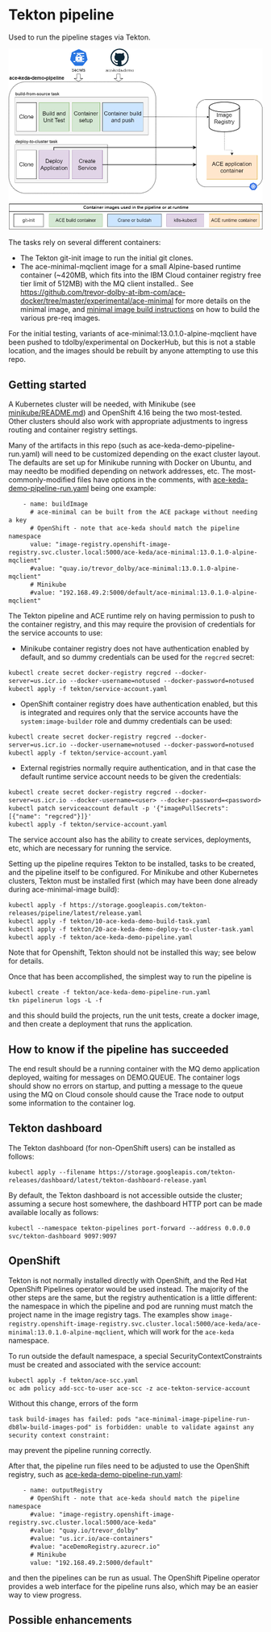 # Tekton pipeline

Used to run the pipeline stages via Tekton. 

![Pipeline overview](/demo-infrastructure/images/tekton-pipeline.png)

The tasks rely on several different containers:

- The Tekton git-init image to run the initial git clones.
- The ace-minimal-mqclient image for a small Alpine-based runtime container (~420MB, which fits into
the IBM Cloud container registry free tier limit of 512MB) with the MQ client installed..  See 
https://github.com/trevor-dolby-at-ibm-com/ace-docker/tree/master/experimental/ace-minimal for more 
details on the minimal image, and [minimal image build instructions](minimal-image-build/README.md)
on how to build the various pre-req images.

For the initial testing, variants of ace-minimal:13.0.1.0-alpine-mqclient have been pushed to tdolby/experimental 
on DockerHub, but this is not a stable location, and the images should be rebuilt by anyone attempting 
to use this repo.

## Getting started

A Kubernetes cluster will be needed, with Minikube (see [minikube/README.md](/tekton/minikube/README.md)) and
OpenShift 4.16 being the two most-tested. Other clusters should also work with appropriate adjustments to
ingress routing and container registry settings. 

Many of the artifacts in this repo (such as ace-keda-demo-pipeline-run.yaml) will need to be customized 
depending on the exact cluster layout. The defaults are set up for Minikube running with Docker on Ubuntu, 
and may needto be modified depending on network addresses, etc. The most-commonly-modified files have 
options in the comments, with [ace-keda-demo-pipeline-run.yaml](ace-keda-demo-pipeline-run.yaml) being 
one example:
```
    - name: buildImage
      # ace-minimal can be built from the ACE package without needing a key
      # OpenShift - note that ace-keda should match the pipeline namespace
      value: "image-registry.openshift-image-registry.svc.cluster.local:5000/ace-keda/ace-minimal:13.0.1.0-alpine-mqclient"
      #value: "quay.io/trevor_dolby/ace-minimal:13.0.1.0-alpine-mqclient"
      # Minikube
      #value: "192.168.49.2:5000/default/ace-minimal:13.0.1.0-alpine-mqclient"
```

The Tekton pipeline and ACE runtime rely on having permission to push to the container registry,
and this may require the provision of credentials for the service accounts to use:
- Minikube container registry does not have authentication enabled by default, and so dummy
credentials can be used for the `regcred` secret:
```
kubectl create secret docker-registry regcred --docker-server=us.icr.io --docker-username=notused --docker-password=notused
kubectl apply -f tekton/service-account.yaml
```
- OpenShift container registry does have authentication enabled, but this is integrated and requires
only that the service accounts have the `system:image-builder` role and dummy credentials can be used:
```
kubectl create secret docker-registry regcred --docker-server=us.icr.io --docker-username=notused --docker-password=notused
kubectl apply -f tekton/service-account.yaml
```
- External registries normally require authentication, and in that case the default runtime 
service account needs to be given the credentials:
```
kubectl create secret docker-registry regcred --docker-server=us.icr.io --docker-username=<user> --docker-password=<password>
kubectl patch serviceaccount default -p '{"imagePullSecrets": [{"name": "regcred"}]}'
kubectl apply -f tekton/service-account.yaml
```
The service account also has the ability to create services, deployments, etc, which are necessary 
for running the service.

Setting up the pipeline requires Tekton to be installed, tasks to be created, and the pipeline itself
to be configured. For Minikube and other Kubernetes clusters, Tekton must be installed first (which
may have been done already during ace-minimal-image build):
```
kubectl apply -f https://storage.googleapis.com/tekton-releases/pipeline/latest/release.yaml
kubectl apply -f tekton/10-ace-keda-demo-build-task.yaml
kubectl apply -f tekton/20-ace-keda-demo-deploy-to-cluster-task.yaml
kubectl apply -f tekton/ace-keda-demo-pipeline.yaml
```
Note that for Openshift, Tekton should not be installed this way; see below for details.

Once that has been accomplished, the simplest way to run the pipeline is
```
kubectl create -f tekton/ace-keda-demo-pipeline-run.yaml
tkn pipelinerun logs -L -f
```

and this should build the projects, run the unit tests, create a docker image, and then create a 
deployment that runs the application.

## How to know if the pipeline has succeeded

The end result should be a running container with the MQ demo application deployed, waiting for
messages on DEMO.QUEUE. The container logs should show no errors on startup, and putting a message
to the queue using the MQ on Cloud console should cause the Trace node to output some information
to the container log.

## Tekton dashboard

The Tekton dashboard (for non-OpenShift users) can be installed as follows:
```
kubectl apply --filename https://storage.googleapis.com/tekton-releases/dashboard/latest/tekton-dashboard-release.yaml
```

By default, the Tekton dashboard is not accessible outside the cluster; assuming a secure host
somewhere, the dashboard HTTP port can be made available locally as follows:
```
kubectl --namespace tekton-pipelines port-forward --address 0.0.0.0 svc/tekton-dashboard 9097:9097
```

## OpenShift

Tekton is not normally installed directly with OpenShift, and the Red Hat OpenShift Pipelines operator
would be used instead. The majority of the other steps are the same, but the registry authentication is 
a little different: the namespace in which the pipeline and pod are running must match the project
name in the image registry tags. The examples show 
`image-registry.openshift-image-registry.svc.cluster.local:5000/ace-keda/ace-minimal:13.0.1.0-alpine-mqclient`,
which will work for the `ace-keda` namespace.

To run outside the default namespace, a special SecurityContextConstraints must be created and
associated with the service account:
```
kubectl apply -f tekton/ace-scc.yaml
oc adm policy add-scc-to-user ace-scc -z ace-tekton-service-account
```
Without this change, errors of the form
```
task build-images has failed: pods "ace-minimal-image-pipeline-run-db8lw-build-images-pod" is forbidden: unable to validate against any security context constraint: 
```
may prevent the pipeline running correctly.

After that, the pipeline run files need to be adjusted to use the OpenShift registry, such 
as [ace-keda-demo-pipeline-run.yaml](ace-keda-demo-pipeline-run.yaml):
```
    - name: outputRegistry
      # OpenShift - note that ace-keda should match the pipeline namespace
      #value: "image-registry.openshift-image-registry.svc.cluster.local:5000/ace-keda"
      #value: "quay.io/trevor_dolby"
      #value: "us.icr.io/ace-containers"
      #value: "aceDemoRegistry.azurecr.io"
      # Minikube
      value: "192.168.49.2:5000/default"
```
and then the pipelines can be run as usual. The OpenShift Pipeline operator provides a 
web interface for the pipeline runs also, which may be an easier way to view progress.

## Possible enhancements

